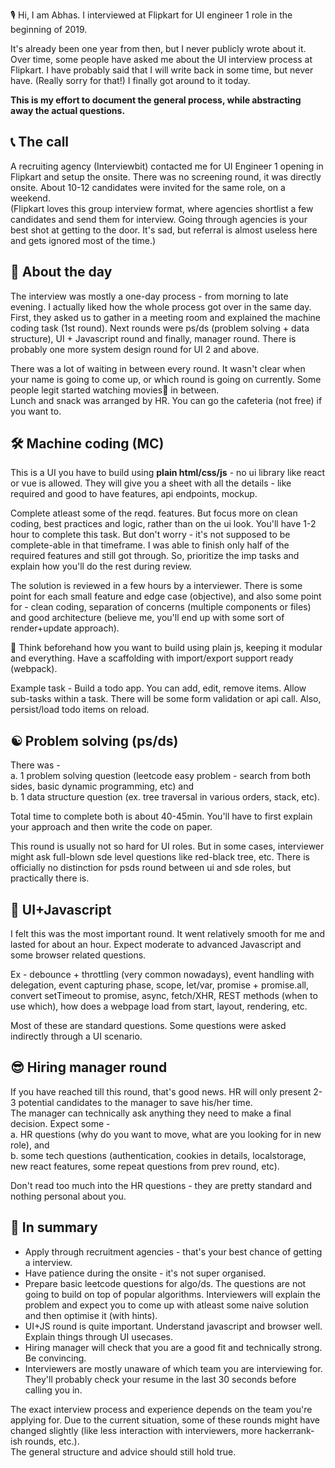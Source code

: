 

🎙️ Hi, I am Abhas. I interviewed at Flipkart for UI engineer 1 role in the beginning of 2019.  

It's already been one year from then, but I never publicly wrote about it. Over time, some people have asked me about the UI interview process at Flipkart. I have probably said that I will write back in some time, but never have. (Really sorry for that!) I finally got around to it today.

**This is my effort to document the general process, while abstracting away the actual questions.**

## 📞 The call
A recruiting agency (Interviewbit) contacted me for UI Engineer 1 opening in Flipkart and setup the onsite. There was no screening round, it was directly onsite. About 10-12 candidates were invited for the same role, on a weekend.  
(Flipkart loves this group interview format, where agencies shortlist a few candidates and send them for interview. Going through agencies is your best shot at getting to the door. It's sad, but referral is almost useless here and gets ignored most of the time.) 

## 📅 About the day
The interview was mostly a one-day process - from morning to late evening. I actually liked how the whole process got over in the same day. First, they asked us to gather in a meeting room and explained the machine coding task (1st round). Next rounds were ps/ds (problem solving + data structure), UI + Javascript round and finally, manager round. There is probably one more system design round for UI 2 and above.

There was a lot of waiting in between every round. It wasn't clear when your name is going to come up, or which round is going on currently. Some people legit started watching movies🍿 in between.  
Lunch and snack was arranged by HR. You can go the cafeteria (not free) if you want to.

## 🛠 Machine coding (MC) 

This is a UI you have to build using **plain html/css/js** - no ui library like react or vue is allowed. They will give you a sheet with all the details - like required and good to have features, api endpoints, mockup. 
 
Complete atleast some of the reqd. features. But focus more on clean coding, best practices and logic, rather than on the ui look. You'll have 1-2 hour to complete this task. But don't worry - it's not supposed to be complete-able in that timeframe. I was able to finish only half of the required features and still got through. So, prioritize the imp tasks and explain how you'll do the rest during review.

The solution is reviewed in a few hours by a interviewer. There is some point for each small feature and edge case (objective), and also some point for - clean coding, separation of concerns (multiple components or files) and good architecture (believe me, you'll end up with some sort of render+update approach).

🌟 Think beforehand how you want to build using plain js, keeping it modular and everything. Have a scaffolding with import/export support ready (webpack).

Example task - Build a todo app. You can add, edit, remove items. Allow sub-tasks within a task. There will be some form validation or api call. Also, persist/load todo items on reload. 

## ☯️ Problem solving (ps/ds) 

There was -  
a. 1 problem solving question (leetcode easy problem - search from both sides, basic dynamic programming, etc) and  
b. 1 data structure question (ex. tree traversal in various orders, stack, etc).  

Total time to complete both is about 40-45min. You'll have to first explain your approach and then write the code on paper.

This round is usually not so hard for UI roles. But in some cases, interviewer might ask full-blown sde level questions like red-black tree, etc. There is officially no distinction for psds round between ui and sde roles, but practically there is.

## 💛 UI+Javascript 

I felt this was the most important round. It went relatively smooth for me and lasted for about an hour. Expect moderate to advanced Javascript and some browser related questions.

Ex - debounce + throttling (very common nowadays), event handling with delegation, event capturing phase, scope, let/var, promise + promise.all, convert setTimeout to promise, async, fetch/XHR, REST methods (when to use which), how does a webpage load from start, layout, rendering, etc.

Most of these are standard questions. Some questions were asked indirectly through a UI scenario.  

## 😎 Hiring manager round

If you have reached till this round, that's good news. HR will only present 2-3 potential candidates to the manager to save his/her time.  
The manager can technically ask anything they need to make a final decision. Expect some -  
a. HR questions (why do you want to move, what are you looking for in new role), and  
b. some tech questions (authentication, cookies in details, localstorage, new react features, some repeat questions from prev round, etc).  

Don't read too much into the HR questions - they are pretty standard and nothing personal about you. 

## 🧶 In summary

- Apply through recruitment agencies - that's your best chance of getting a interview.
- Have patience during the onsite - it's not super organised.
- Prepare basic leetcode questions for algo/ds. The questions are not going to build on top of popular algorithms. Interviewers will explain the problem and expect you to come up with atleast some naive solution and then optimise it (with hints).
- UI+JS round is quite important. Understand javascript and browser well. Explain things through UI usecases.
- Hiring manager will check that you are a good fit and technically strong. Be convincing.
- Interviewers are mostly unaware of which team you are interviewing for. They'll probably check your resume in the last 30 seconds before calling you in.

The exact interview process and experience depends on the team you're applying for. Due to the current situation, some of these rounds might have changed slightly (like less interaction with interviewers, more hackerrank-ish rounds, etc.).  
The general structure and advice should still hold true.
<!--stackedit_data:
eyJoaXN0b3J5IjpbMTEzODg3NjAxMiw4NzU4Nzc5OSwyMDUyND
IzMDA2LDkzNjU5NTIxNiwxNjU3Mzg4MjU0LC0zNDMxNTc0NzQs
LTMwNjEwOTM1NSwxMjQ1NDUxNTA5LC04OTk5MTA5NTIsNjExMj
cyNDU2LDIwNjYzNjc3NzMsMjAzODUwOTAxOSwxMTc3NDI1MTIx
LC0xMzAxNTMyODkwLC05NzA4MDIxNTQsMTY0MDQzMjU4NF19
-->